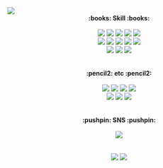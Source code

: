 <img src="https://capsule-render.vercel.app/api?type=waving&color=auto&height=120&section=header&text=Ingseo's Github!&fontSize=70" />
<div align="center">
  <b>:books: Skill :books:</b>
  <br></br>
  <div>
    <img src="https://img.shields.io/badge/HTML5-E34F26?style=flat&logo=HTML5&logoColor=white" />
    <img src="https://img.shields.io/badge/CSS3-1572B6?style=flat&logo=CSS3&logoColor=white" />
    <img src="https://img.shields.io/badge/JavaScript-F7DF1E?style=flat&logo=JavaScript&logoColor=white" />
    <img src="https://img.shields.io/badge/jQuery-0769AD?style=flat&logo=jquery&logoColor=white" />
    <img src="https://img.shields.io/badge/Bootstrap-7952B3?style=flat&logo=Bootstrap&logoColor=white" />
  <div>
  <div>
    <img src="https://img.shields.io/badge/React-61DAFB?style=flat&logo=React&logoColor=white" />
    <img src="https://img.shields.io/badge/Sass-CC6699?style=flat&logo=Sass&logoColor=white" />
    <img src="https://img.shields.io/badge/Git-F05032?style=flat&logo=Git&logoColor=white" />
    <img src="https://img.shields.io/badge/GitHub-181717?style=flat&logo=GitHub&logoColor=white" />
    <img src="https://img.shields.io/badge/Sourcetree-0052CC?style=flat&logo=Sourcetree&logoColor=white" />
  <div>
  <div>
    <img src="https://img.shields.io/badge/Node.js-339933?style=flat&logo=Nodedotjs&logoColor=white" />
    <img src="https://img.shields.io/badge/Firebase-FFCA28?style=flat&logo=Firebase&logoColor=white" />
    <img src="https://img.shields.io/badge/Mongodb-47A248?style=flat&logo=Mongodb&logoColor=white" />
  <div>
</div>
<br></br>
<div align="center">
  <b>:pencil2: etc :pencil2:</b>
  <br></br>
  <div>
    <img src="https://img.shields.io/badge/Photoshop-31A8FF?style=flat&logo=AdobePhotoshop&logoColor=white" />
    <img src="https://img.shields.io/badge/Illustrator-FF9A00?style=flat&logo=AdobeIllustrator&logoColor=white" />
    <img src="https://img.shields.io/badge/AdobeXD-FF61F6?style=flat&logo=AdobeXD&logoColor=white" />
    <img src="https://img.shields.io/badge/Figma-F24E1E?style=flat&logo=figma&logoColor=white" />
  <div>
  <div>
    <img src="https://img.shields.io/badge/PowerPoint-B7472A?style=flat&logo=microsoftpowerpoint&logoColor=white" />
    <img src="https://img.shields.io/badge/Excel-217346?style=flat&logo=microsoftexcel&logoColor=white" />
    <img src="https://img.shields.io/badge/Word-2B579A?style=flat&logo=microsoftword&logoColor=white" />
  <div>
</div>
<br></br>
<div align="center">
  <b>:pushpin: SNS :pushpin:</b>
  <br></br>
  <div>
    <a href="https://ingseo.notion.site/a614b41638b04c7da2191429b1cb6995?v=a2b364dcf694451e93f960ec5985c0d6"><img src="https://img.shields.io/badge/Notion-000000?style=flat&logo=Notion&logoColor=white" /></a>
  </div>
</div>
<br></br>
<img src="https://github-readme-stats.vercel.app/api/top-langs/?username=ingseo&layout=compact">
<img src="https://github-readme-stats.vercel.app/api?username=ingseo&show_icons=true">
